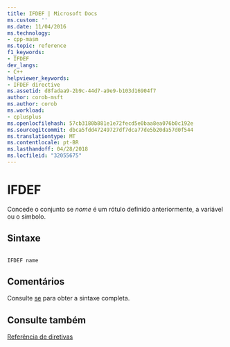 ```yaml
---
title: IFDEF | Microsoft Docs
ms.custom: ''
ms.date: 11/04/2016
ms.technology:
- cpp-masm
ms.topic: reference
f1_keywords:
- IFDEF
dev_langs:
- C++
helpviewer_keywords:
- IFDEF directive
ms.assetid: d8fadaa9-2b9c-44d7-a9e9-b103d16904f7
author: corob-msft
ms.author: corob
ms.workload:
- cplusplus
ms.openlocfilehash: 57cb3180b881e1e72fecd5e0baa8ea076b0c192e
ms.sourcegitcommit: dbca5fdd47249727df7dca77de5b20da57d0f544
ms.translationtype: MT
ms.contentlocale: pt-BR
ms.lasthandoff: 04/28/2018
ms.locfileid: "32055675"
---
```

# <a name="ifdef"></a>IFDEF
Concede o conjunto se *nome* é um rótulo definido anteriormente, a variável ou o símbolo.  
  
## <a name="syntax"></a>Sintaxe  
  
```  
  
IFDEF name  
```  
  
## <a name="remarks"></a>Comentários  
 Consulte [se](../../assembler/masm/if-masm.md) para obter a sintaxe completa.  
  
## <a name="see-also"></a>Consulte também  
 [Referência de diretivas](../../assembler/masm/directives-reference.md)